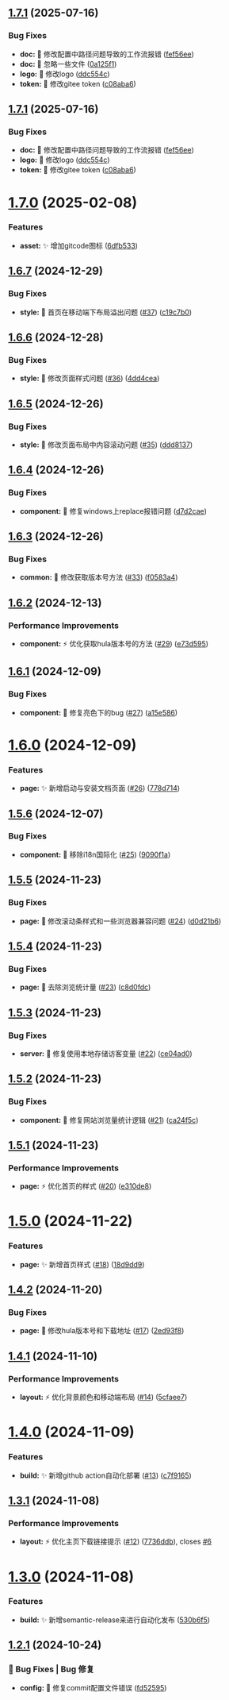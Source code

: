 ## [1.7.1](https://github.com/HuLaSpark/HuLa-Nuxt/compare/v1.7.0...v1.7.1) (2025-07-16)


### Bug Fixes

* **doc:** :bug: 修改配置中路径问题导致的工作流报错 ([fef56ee](https://github.com/HuLaSpark/HuLa-Nuxt/commit/fef56eec2d1954f1ed2fcd796f6cfc8ae4c0ed53))
* **doc:** :bug: 忽略一些文件 ([0a125f1](https://github.com/HuLaSpark/HuLa-Nuxt/commit/0a125f12b9a4fb25c1d0a71943464859fa920a8e))
* **logo:** :bug: 修改logo ([ddc554c](https://github.com/HuLaSpark/HuLa-Nuxt/commit/ddc554cdc2bf33a82ea0b96e71ee6993f0f38b55))
* **token:** :bug: 修改gitee token ([c08aba6](https://github.com/HuLaSpark/HuLa-Nuxt/commit/c08aba68581d9ade1a1d0d6f80a564641f99aca4))

## [1.7.1](https://github.com/HuLaSpark/HuLa-Nuxt/compare/v1.7.0...v1.7.1) (2025-07-16)


### Bug Fixes

* **doc:** :bug: 修改配置中路径问题导致的工作流报错 ([fef56ee](https://github.com/HuLaSpark/HuLa-Nuxt/commit/fef56eec2d1954f1ed2fcd796f6cfc8ae4c0ed53))
* **logo:** :bug: 修改logo ([ddc554c](https://github.com/HuLaSpark/HuLa-Nuxt/commit/ddc554cdc2bf33a82ea0b96e71ee6993f0f38b55))
* **token:** :bug: 修改gitee token ([c08aba6](https://github.com/HuLaSpark/HuLa-Nuxt/commit/c08aba68581d9ade1a1d0d6f80a564641f99aca4))

# [1.7.0](https://github.com/HuLaSpark/HuLa-Nuxt/compare/v1.6.8...v1.7.0) (2025-02-08)


### Features

* **asset:** :sparkles: 增加gitcode图标 ([6dfb533](https://github.com/HuLaSpark/HuLa-Nuxt/commit/6dfb5337bf778156ae705636c8931a63eb66820d))

## [1.6.7](https://github.com/HuLaSpark/HuLa-Nuxt/compare/v1.6.6...v1.6.7) (2024-12-29)


### Bug Fixes

* **style:** 🐛 首页在移动端下布局溢出问题  ([#37](https://github.com/HuLaSpark/HuLa-Nuxt/issues/37)) ([c19c7b0](https://github.com/HuLaSpark/HuLa-Nuxt/commit/c19c7b0bacc596b589a0d387792df064092275c3))

## [1.6.6](https://github.com/HuLaSpark/HuLa-Nuxt/compare/v1.6.5...v1.6.6) (2024-12-28)


### Bug Fixes

* **style:** 🐛 修改页面样式问题 ([#36](https://github.com/HuLaSpark/HuLa-Nuxt/issues/36)) ([4dd4cea](https://github.com/HuLaSpark/HuLa-Nuxt/commit/4dd4cea78e0fa08241ec166628b9a0eae9a4a46b))

## [1.6.5](https://github.com/HuLaSpark/HuLa-Nuxt/compare/v1.6.4...v1.6.5) (2024-12-26)


### Bug Fixes

* **style:** :bug: 修改页面布局中内容滚动问题 ([#35](https://github.com/HuLaSpark/HuLa-Nuxt/issues/35)) ([ddd8137](https://github.com/HuLaSpark/HuLa-Nuxt/commit/ddd8137da83803859ecdf775eaae85aecb04e2f4))

## [1.6.4](https://github.com/HuLaSpark/HuLa-Nuxt/compare/v1.6.3...v1.6.4) (2024-12-26)


### Bug Fixes

* **component:** :bug: 修复windows上replace报错问题 ([d7d2cae](https://github.com/HuLaSpark/HuLa-Nuxt/commit/d7d2cae66fb6c139b833b8fdcbe1327908256180))

## [1.6.3](https://github.com/HuLaSpark/HuLa-Nuxt/compare/v1.6.2...v1.6.3) (2024-12-26)


### Bug Fixes

* **common:** :bug: 修改获取版本号方法 ([#33](https://github.com/HuLaSpark/HuLa-Nuxt/issues/33)) ([f0583a4](https://github.com/HuLaSpark/HuLa-Nuxt/commit/f0583a4b361f49991e4fe76dd58846bc90c1301c))

## [1.6.2](https://github.com/HuLaSpark/HuLa-Nuxt/compare/v1.6.1...v1.6.2) (2024-12-13)


### Performance Improvements

* **component:** :zap: 优化获取hula版本号的方法 ([#29](https://github.com/HuLaSpark/HuLa-Nuxt/issues/29)) ([e73d595](https://github.com/HuLaSpark/HuLa-Nuxt/commit/e73d5955f3f39d822bb21234aa3a2a744faa64b1))

## [1.6.1](https://github.com/HuLaSpark/HuLa-Nuxt/compare/v1.6.0...v1.6.1) (2024-12-09)


### Bug Fixes

* **component:** :bug: 修复亮色下的bug ([#27](https://github.com/HuLaSpark/HuLa-Nuxt/issues/27)) ([a15e586](https://github.com/HuLaSpark/HuLa-Nuxt/commit/a15e58631780d04d7151ba2d770820b39c50fd08))

# [1.6.0](https://github.com/HuLaSpark/HuLa-Nuxt/compare/v1.5.6...v1.6.0) (2024-12-09)


### Features

* **page:** :sparkles: 新增启动与安装文档页面 ([#26](https://github.com/HuLaSpark/HuLa-Nuxt/issues/26)) ([778d714](https://github.com/HuLaSpark/HuLa-Nuxt/commit/778d71486e801bf6f0fe9869ac467bcf701bbf34))

## [1.5.6](https://github.com/HuLaSpark/HuLa-Nuxt/compare/v1.5.5...v1.5.6) (2024-12-07)


### Bug Fixes

* **component:** :bug: 移除i18n国际化 ([#25](https://github.com/HuLaSpark/HuLa-Nuxt/issues/25)) ([9090f1a](https://github.com/HuLaSpark/HuLa-Nuxt/commit/9090f1a5802a0dc69240b6685a965e3b5ddd6183))

## [1.5.5](https://github.com/HuLaSpark/HuLa-Nuxt/compare/v1.5.4...v1.5.5) (2024-11-23)


### Bug Fixes

* **page:** :bug: 修改滚动条样式和一些浏览器兼容问题 ([#24](https://github.com/HuLaSpark/HuLa-Nuxt/issues/24)) ([d0d21b6](https://github.com/HuLaSpark/HuLa-Nuxt/commit/d0d21b6a68e0d2201778162740535b7add2751b9))

## [1.5.4](https://github.com/HuLaSpark/HuLa-Nuxt/compare/v1.5.3...v1.5.4) (2024-11-23)


### Bug Fixes

* **page:** :bug: 去除浏览统计量 ([#23](https://github.com/HuLaSpark/HuLa-Nuxt/issues/23)) ([c8d0fdc](https://github.com/HuLaSpark/HuLa-Nuxt/commit/c8d0fdc0e7989ee38a43646637f151cb8a1bee2a))

## [1.5.3](https://github.com/HuLaSpark/HuLa-Nuxt/compare/v1.5.2...v1.5.3) (2024-11-23)


### Bug Fixes

* **server:** :bug: 修复使用本地存储访客变量 ([#22](https://github.com/HuLaSpark/HuLa-Nuxt/issues/22)) ([ce04ad0](https://github.com/HuLaSpark/HuLa-Nuxt/commit/ce04ad0277429aec2566f9fe1b310dac7d4474b7))

## [1.5.2](https://github.com/HuLaSpark/HuLa-Nuxt/compare/v1.5.1...v1.5.2) (2024-11-23)


### Bug Fixes

* **component:** :bug: 修复网站浏览量统计逻辑 ([#21](https://github.com/HuLaSpark/HuLa-Nuxt/issues/21)) ([ca24f5c](https://github.com/HuLaSpark/HuLa-Nuxt/commit/ca24f5c5cf2eb5febb6f5dea927daaae06e72924))

## [1.5.1](https://github.com/HuLaSpark/HuLa-Nuxt/compare/v1.5.0...v1.5.1) (2024-11-23)


### Performance Improvements

* **page:** :zap: 优化首页的样式 ([#20](https://github.com/HuLaSpark/HuLa-Nuxt/issues/20)) ([e310de8](https://github.com/HuLaSpark/HuLa-Nuxt/commit/e310de887465f8923689bc746b78cf85564357a3))

# [1.5.0](https://github.com/HuLaSpark/HuLa-Nuxt/compare/v1.4.2...v1.5.0) (2024-11-22)


### Features

* **page:** :sparkles: 新增首页样式 ([#18](https://github.com/HuLaSpark/HuLa-Nuxt/issues/18)) ([18d9dd9](https://github.com/HuLaSpark/HuLa-Nuxt/commit/18d9dd9db26fffd4344f88d9900f0162b2a29c60))

## [1.4.2](https://github.com/HuLaSpark/HuLa-Nuxt/compare/v1.4.1...v1.4.2) (2024-11-20)


### Bug Fixes

* **page:** :bug: 修改hula版本号和下载地址 ([#17](https://github.com/HuLaSpark/HuLa-Nuxt/issues/17)) ([2ed93f8](https://github.com/HuLaSpark/HuLa-Nuxt/commit/2ed93f80d7a1061e00ce3f4debe022d0fec3884d))

## [1.4.1](https://github.com/HuLaSpark/HuLa-Nuxt/compare/v1.4.0...v1.4.1) (2024-11-10)


### Performance Improvements

* **layout:** :zap: 优化背景颜色和移动端布局 ([#14](https://github.com/HuLaSpark/HuLa-Nuxt/issues/14)) ([5cfaee7](https://github.com/HuLaSpark/HuLa-Nuxt/commit/5cfaee799b3082cbd18862dc9136f084a1dacfb9))

# [1.4.0](https://github.com/HuLaSpark/HuLa-Nuxt/compare/v1.3.1...v1.4.0) (2024-11-09)


### Features

* **build:** :sparkles: 新增github action自动化部署 ([#13](https://github.com/HuLaSpark/HuLa-Nuxt/issues/13)) ([c7f9165](https://github.com/HuLaSpark/HuLa-Nuxt/commit/c7f916541f2d3c2c607ec6fca8dc52702c28be80))

## [1.3.1](https://github.com/HuLaSpark/HuLa-Nuxt/compare/v1.3.0...v1.3.1) (2024-11-08)

### Performance Improvements

- **layout:** :zap: 优化主页下载链接提示 ([#12](https://github.com/HuLaSpark/HuLa-Nuxt/issues/12)) ([7736ddb](https://github.com/HuLaSpark/HuLa-Nuxt/commit/7736ddbe0ed95082a1301f6c9dc3ba1842033333)), closes [#6](https://github.com/HuLaSpark/HuLa-Nuxt/issues/6)

# [1.3.0](https://github.com/HuLaSpark/HuLa-Nuxt/compare/v1.2.1...v1.3.0) (2024-11-08)

### Features

- **build:** :sparkles: 新增semantic-release来进行自动化发布 ([530b6f5](https://github.com/HuLaSpark/HuLa-Nuxt/commit/530b6f5e43ec788a58227f4d9aacb809837f8653))

## [1.2.1](https://gitee.com/HuLaSpark/HuLa-Nuxt/compare/v1.2.0...v1.2.1) (2024-10-24)

### 🐛 Bug Fixes | Bug 修复

- **config:** :bug: 修复commit配置文件错误 ([fd52595](https://gitee.com/HuLaSpark/HuLa-Nuxt/commit/fd52595dd6cbc9b9a9b4a50dcac84f7be45fe72e))
